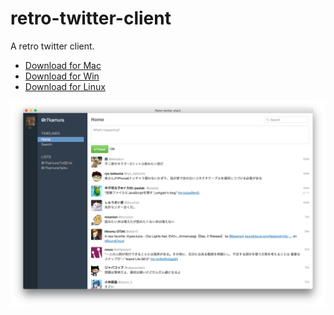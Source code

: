 # retro-twitter-client
A retro twitter client.

- [Download for Mac](https://github.com/r7kamura/retro-twitter-client/releases/download/v0.0.12/retro-twitter-client-darwin-x64.zip)
- [Download for Win](https://github.com/r7kamura/retro-twitter-client/releases/download/v0.0.12/retro-twitter-client-win32-x64.zip)
- [Download for Linux](https://github.com/r7kamura/retro-twitter-client/releases/download/v0.0.12/retro-twitter-client-linux-x64.zip)

![](/screenshots/preview15.png)
